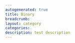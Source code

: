 ```yaml
---
autogenerated: true
title: Binary
breadcrumb: 
layout: category
categories: 
description: test description
---
```


